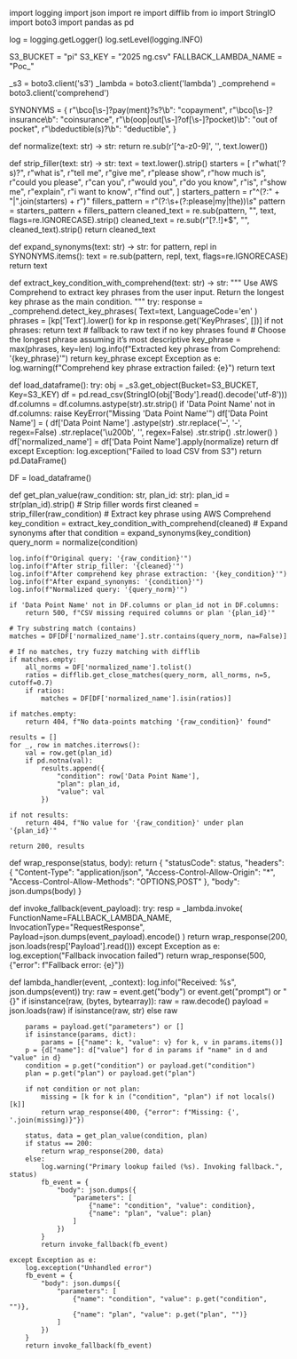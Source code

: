 import logging
import json
import re
import difflib
from io import StringIO
import boto3
import pandas as pd

log = logging.getLogger()
log.setLevel(logging.INFO)

S3_BUCKET = "pi"
S3_KEY = "2025 ng.csv"
FALLBACK_LAMBDA_NAME = "Poc_"

_s3 = boto3.client('s3')
_lambda = boto3.client('lambda')
_comprehend = boto3.client('comprehend')

SYNONYMS = {
    r"\bco[\s\-]?pay(ment)?s?\b": "copayment",
    r"\bco[\s\-]?insurance\b": "coinsurance",
    r"\b(oop|out[\s\-]?of[\s\-]?pocket)\b": "out of pocket",
    r"\bdeductible(s)?\b": "deductible",
}

def normalize(text: str) -> str:
    return re.sub(r'[^a-z0-9]', '', text.lower())

def strip_filler(text: str) -> str:
    text = text.lower().strip()
    starters = [
        r"what('?s)?",
        r"what is",
        r"tell me",
        r"give me",
        r"please show",
        r"how much is",
        r"could you please",
        r"can you",
        r"would you",
        r"do you know",
        r"is",
        r"show me",
        r"explain",
        r"i want to know",
        r"find out",
    ]
    starters_pattern = r"^(?:" + "|".join(starters) + r")"
    fillers_pattern = r"(?:\s+(?:please|my|the))*\s*"
    pattern = starters_pattern + fillers_pattern
    cleaned_text = re.sub(pattern, "", text, flags=re.IGNORECASE).strip()
    cleaned_text = re.sub(r"[?.!]*$", "", cleaned_text).strip()
    return cleaned_text

def expand_synonyms(text: str) -> str:
    for pattern, repl in SYNONYMS.items():
        text = re.sub(pattern, repl, text, flags=re.IGNORECASE)
    return text

def extract_key_condition_with_comprehend(text: str) -> str:
    """
    Use AWS Comprehend to extract key phrases from the user input.
    Return the longest key phrase as the main condition.
    """
    try:
        response = _comprehend.detect_key_phrases(
            Text=text,
            LanguageCode='en'
        )
        phrases = [kp['Text'].lower() for kp in response.get('KeyPhrases', [])]
        if not phrases:
            return text  # fallback to raw text if no key phrases found
        # Choose the longest phrase assuming it’s most descriptive
        key_phrase = max(phrases, key=len)
        log.info(f"Extracted key phrase from Comprehend: '{key_phrase}'")
        return key_phrase
    except Exception as e:
        log.warning(f"Comprehend key phrase extraction failed: {e}")
        return text

def load_dataframe():
    try:
        obj = _s3.get_object(Bucket=S3_BUCKET, Key=S3_KEY)
        df = pd.read_csv(StringIO(obj['Body'].read().decode('utf-8')))
        df.columns = df.columns.astype(str).str.strip()
        if 'Data Point Name' not in df.columns:
            raise KeyError("Missing 'Data Point Name'")
        df['Data Point Name'] = (
            df['Data Point Name']
              .astype(str)
              .str.replace('–', '-', regex=False)
              .str.replace('\u200b', '', regex=False)
              .str.strip()
              .str.lower()
        )
        df['normalized_name'] = df['Data Point Name'].apply(normalize)
        return df
    except Exception:
        log.exception("Failed to load CSV from S3")
        return pd.DataFrame()

DF = load_dataframe()

def get_plan_value(raw_condition: str, plan_id: str):
    plan_id = str(plan_id).strip()
    # Strip filler words first
    cleaned = strip_filler(raw_condition)
    # Extract key phrase using AWS Comprehend
    key_condition = extract_key_condition_with_comprehend(cleaned)
    # Expand synonyms after that
    condition = expand_synonyms(key_condition)
    query_norm = normalize(condition)

    log.info(f"Original query: '{raw_condition}'")
    log.info(f"After strip_filler: '{cleaned}'")
    log.info(f"After comprehend key phrase extraction: '{key_condition}'")
    log.info(f"After expand_synonyms: '{condition}'")
    log.info(f"Normalized query: '{query_norm}'")

    if 'Data Point Name' not in DF.columns or plan_id not in DF.columns:
        return 500, f"CSV missing required columns or plan '{plan_id}'"

    # Try substring match (contains)
    matches = DF[DF['normalized_name'].str.contains(query_norm, na=False)]

    # If no matches, try fuzzy matching with difflib
    if matches.empty:
        all_norms = DF['normalized_name'].tolist()
        ratios = difflib.get_close_matches(query_norm, all_norms, n=5, cutoff=0.7)
        if ratios:
            matches = DF[DF['normalized_name'].isin(ratios)]

    if matches.empty:
        return 404, f"No data-points matching '{raw_condition}' found"

    results = []
    for _, row in matches.iterrows():
        val = row.get(plan_id)
        if pd.notna(val):
            results.append({
                "condition": row['Data Point Name'],
                "plan": plan_id,
                "value": val
            })

    if not results:
        return 404, f"No value for '{raw_condition}' under plan '{plan_id}'"

    return 200, results

def wrap_response(status, body):
    return {
        "statusCode": status,
        "headers": {
            "Content-Type": "application/json",
            "Access-Control-Allow-Origin": "*",
            "Access-Control-Allow-Methods": "OPTIONS,POST"
        },
        "body": json.dumps(body)
    }

def invoke_fallback(event_payload):
    try:
        resp = _lambda.invoke(
            FunctionName=FALLBACK_LAMBDA_NAME,
            InvocationType="RequestResponse",
            Payload=json.dumps(event_payload).encode()
        )
        return wrap_response(200, json.loads(resp['Payload'].read()))
    except Exception as e:
        log.exception("Fallback invocation failed")
        return wrap_response(500, {"error": f"Fallback error: {e}"})

def lambda_handler(event, _context):
    log.info("Received: %s", json.dumps(event))
    try:
        raw = event.get("body") or event.get("prompt") or "{}"
        if isinstance(raw, (bytes, bytearray)):
            raw = raw.decode()
        payload = json.loads(raw) if isinstance(raw, str) else raw

        params = payload.get("parameters") or []
        if isinstance(params, dict):
            params = [{"name": k, "value": v} for k, v in params.items()]
        p = {d["name"]: d["value"] for d in params if "name" in d and "value" in d}
        condition = p.get("condition") or payload.get("condition")
        plan = p.get("plan") or payload.get("plan")

        if not condition or not plan:
            missing = [k for k in ("condition", "plan") if not locals()[k]]
            return wrap_response(400, {"error": f"Missing: {', '.join(missing)}"})

        status, data = get_plan_value(condition, plan)
        if status == 200:
            return wrap_response(200, data)
        else:
            log.warning("Primary lookup failed (%s). Invoking fallback.", status)
            fb_event = {
                "body": json.dumps({
                    "parameters": [
                        {"name": "condition", "value": condition},
                        {"name": "plan", "value": plan}
                    ]
                })
            }
            return invoke_fallback(fb_event)

    except Exception as e:
        log.exception("Unhandled error")
        fb_event = {
            "body": json.dumps({
                "parameters": [
                    {"name": "condition", "value": p.get("condition", "")},
                    {"name": "plan", "value": p.get("plan", "")}
                ]
            })
        }
        return invoke_fallback(fb_event)
